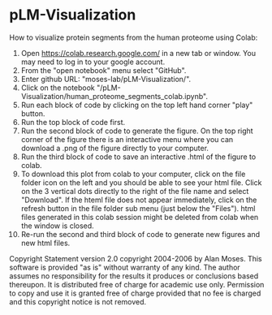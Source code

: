# pLM-Visualization


How to visualize protein segments from the human proteome using Colab:

1. Open https://colab.research.google.com/ in a new tab or window. You may need to log in to your google account.
2. From the "open notebook" menu select "GitHub".
3. Enter github URL: "moses-lab/pLM-Visualization/".
4. Click on the notebook "/pLM-Visualization/human_proteome_segments_colab.ipynb".
5. Run each block of code by clicking on the top left hand corner "play" button.
6. Run the top block of code first.
7. Run the second block of code to generate the figure. On the top right corner of the figure there is an interactive menu where you can download a .png of the figure directly to your computer.
8. Run the third block of code to save an interactive .html of the figure to colab.
9. To download this plot from colab to your computer, click on the file folder icon on the left and you should be able to see your html file. Click on the 3 vertical dots directly to the right of the file name and select "Download". If the hteml file does not appear immediately, click on the refresh button in the file folder sub menu (just below the "Files"). html files generated in this colab session might be deleted from colab when the window is closed.
10. Re-run the second and third block of code to generate new figures and new html files.


Copyright Statement
version 2.0 copyright 2004-2006 by Alan Moses. This software is provided "as is" without warranty of any kind. The author assumes no responsibility for the results it produces or conclusions based thereupon. It is distributed free of charge for academic use only. Permission to copy and use it is granted free of charge provided that no fee is charged and this copyright notice is not removed.
